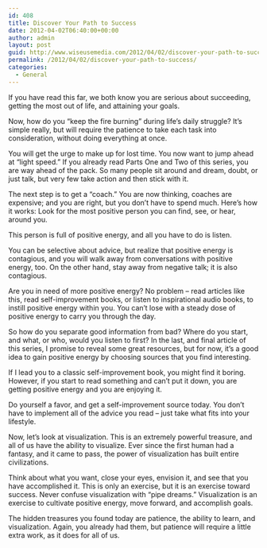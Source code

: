 ```yaml
---
id: 408
title: Discover Your Path to Success
date: 2012-04-02T06:40:00+00:00
author: admin
layout: post
guid: http://www.wiseusemedia.com/2012/04/02/discover-your-path-to-success/
permalink: /2012/04/02/discover-your-path-to-success/
categories:
  - General
---
```

If you have read this far, we both know you are serious about succeeding, getting the most out of life, and attaining your goals.

Now, how do you &#8220;keep the fire burning&#8221; during life&#8217;s daily struggle? It&#8217;s simple really, but will require the patience to take each task into consideration, without doing everything at once.

You will get the urge to make up for lost time. You now want to jump ahead at &#8220;light speed.&#8221; If you already read Parts One and Two of this series, you are way ahead of the pack. So many people sit around and dream, doubt, or just talk, but very few take action and then stick with it.

The next step is to get a &#8220;coach.&#8221; You are now thinking, coaches are expensive; and you are right, but you don&#8217;t have to spend much. Here&#8217;s how it works: Look for the most positive person you can find, see, or hear, around you.
  
This person is full of positive energy, and all you have to do is listen.

You can be selective about advice, but realize that positive energy is contagious, and you will walk away from conversations with positive energy, too. On the other hand, stay away from negative talk; it is also contagious.

Are you in need of more positive energy? No problem &#8211; read articles like this, read self-improvement books, or listen to inspirational audio books, to instill positive energy within you. You can&#8217;t lose with a steady dose of positive energy to carry you through the day.

So how do you separate good information from bad? Where do you start, and what, or who, would you listen to first? In the last, and final article of this series, I promise to reveal some great resources, but for now, it&#8217;s a good idea to gain positive energy by choosing sources that you find interesting.

If I lead you to a classic self-improvement book, you might find it boring. However, if you start to read something and can&#8217;t put it down, you are getting positive energy and you are enjoying it.

Do yourself a favor, and get a self-improvement source today. You don&#8217;t have to implement all of the advice you read &#8211; just take what fits into your lifestyle.
  
Now, let&#8217;s look at visualization. This is an extremely powerful treasure, and all of us have the ability to visualize. Ever since the first human had a fantasy, and it came to pass, the power of visualization has built entire civilizations.

Think about what you want, close your eyes, envision it, and see that you have accomplished it. This is only an exercise, but it is an exercise toward success. Never confuse visualization with &#8220;pipe dreams.&#8221; Visualization is an exercise to cultivate positive energy, move forward, and accomplish goals.

The hidden treasures you found today are patience, the ability to learn, and visualization. Again, you already had them, but patience will require a little extra work, as it does for all of us.